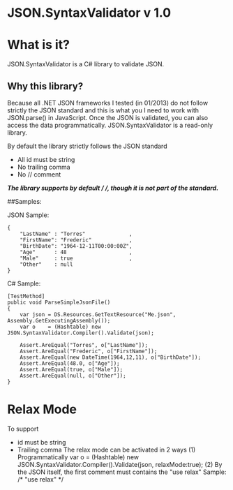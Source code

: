 ﻿JSON.SyntaxValidator v 1.0
==========================

# What is it?

JSON.SyntaxValidator is a C# library to validate JSON.

## Why this library? 
Because all .NET JSON frameworks I tested (in 01/2013) do not follow strictly the 
JSON standard and this is what you I need to work with JSON.parse() in JavaScript.
Once the JSON is validated, you can also access the data programmatically.
JSON.SyntaxValidator is a read-only library.

By default the library strictly follows the JSON standard
- All id must be string
- No trailing comma
- No // comment

***The library supports by default /* */, though it is not part of the standard.***


##Samples:

JSON Sample:

    {
	    "LastName" : "Torres"			   ,
	    "FirstName": "Frederic"			   ,
	    "BirthDate": "1964-12-11T00:00:00Z",
	    "Age"	   : 48					   ,
	    "Male"	   : true				   ,
	    "Other"	   : null
    }

C# Sample:

    [TestMethod]
    public void ParseSimpleJsonFile()
    {
        var json = DS.Resources.GetTextResource("Me.json", Assembly.GetExecutingAssembly());
        var o    = (Hashtable) new JSON.SyntaxValidator.Compiler().Validate(json);

        Assert.AreEqual("Torres", o["LastName"]);
        Assert.AreEqual("Frederic", o["FirstName"]);
        Assert.AreEqual(new DateTime(1964,12,11), o["BirthDate"]);
        Assert.AreEqual(48.0, o["Age"]);
        Assert.AreEqual(true, o["Male"]);
        Assert.AreEqual(null, o["Other"]);
    }


# Relax Mode

To support
- id must be string
- Trailing comma
The relax mode can be activated in 2 ways
(1) Programmatically
    var o = (Hashtable) new JSON.SyntaxValidator.Compiler().Validate(json, relaxMode:true);
(2) By the JSON itself, the first comment must contains the "use relax"
    Sample:
        /* "use relax" */
